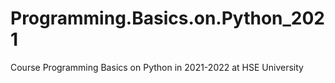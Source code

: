 # Programming.Basics.on.Python_2021
Course Programming Basics on Python in 2021-2022 at HSE University
